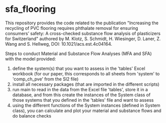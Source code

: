 # sfa_flooring
This repository provides the code related to the publication "Increasing the recycling of PVC flooring requires phthalate removal for ensuring consumers’ safety: A cross-checked substance flow analysis of plasticizers for Switzerland" authored by M. Klotz, S. Schmidt, H. Wiesinger, D. Laner, Z. Wang and S. Hellweg, DOI: 10.1021/acs.est.4c04164.



Steps to conduct Material and Substance Flow Analyses (MFA and SFA) with the model provided:

1. define the system(s) that you want to assess in the 'tables' Excel workbook (for our paper, this corresponds to all sheets from 'system' to 'comp_ch_pve' from the SI2 file)
2. install all necessary packages (that are imported in the different scripts)
3. run main to read in the data from the Excel file 'tables', store it in a database, and from this create the instances of the System class of those systems that you defined in the 'tables' file and want to assess
4. using the different functions of the System instances (defined in System class), you can calculate and plot your material and substance flows and do balance checks
